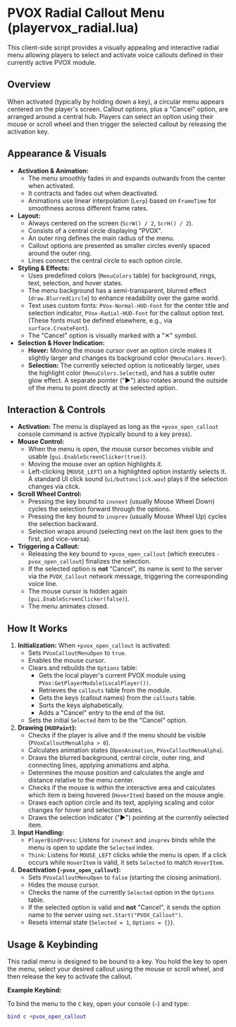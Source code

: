 # PVOX Radial Callout Menu (playervox_radial.lua)

This client-side script provides a visually appealing and interactive radial menu allowing players to select and activate voice callouts defined in their currently active PVOX module.

## Overview

When activated (typically by holding down a key), a circular menu appears centered on the player's screen. Callout options, plus a "Cancel" option, are arranged around a central hub. Players can select an option using their mouse or scroll wheel and then trigger the selected callout by releasing the activation key.

## Appearance & Visuals

* **Activation & Animation:**
    * The menu smoothly fades in and expands outwards from the center when activated.
    * It contracts and fades out when deactivated.
    * Animations use linear interpolation (`Lerp`) based on `FrameTime` for smoothness across different frame rates.
* **Layout:**
    * Always centered on the screen (`ScrW() / 2`, `ScrH() / 2`).
    * Consists of a central circle displaying "PVOX".
    * An outer ring defines the main radius of the menu.
    * Callout options are presented as smaller circles evenly spaced around the outer ring.
    * Lines connect the central circle to each option circle.
* **Styling & Effects:**
    * Uses predefined colors (`MenuColors` table) for background, rings, text, selection, and hover states.
    * The menu background has a semi-transparent, blurred effect (`draw.BlurredCircle`) to enhance readability over the game world.
    * Text uses custom fonts: `PVox-Normal-HUD-Font` for the center title and selection indicator, `PVox-Radial-HUD-Font` for the callout option text. (These fonts must be defined elsewhere, e.g., via `surface.CreateFont`).
    * The "Cancel" option is visually marked with a "✕" symbol.
* **Selection & Hover Indication:**
    * **Hover:** Moving the mouse cursor over an option circle makes it slightly larger and changes its background color (`MenuColors.Hover`).
    * **Selection:** The currently selected option is noticeably larger, uses the highlight color (`MenuColors.Selected`), and has a subtle outer glow effect. A separate pointer ("▶") also rotates around the outside of the menu to point directly at the selected option.

## Interaction & Controls

* **Activation:** The menu is displayed as long as the `+pvox_open_callout` console command is active (typically bound to a key press).
* **Mouse Control:**
    * When the menu is open, the mouse cursor becomes visible and usable (`gui.EnableScreenClicker(true)`).
    * Moving the mouse over an option highlights it.
    * Left-clicking (`MOUSE_LEFT`) on a highlighted option instantly selects it. A standard UI click sound (`ui/buttonclick.wav`) plays if the selection changes via click.
* **Scroll Wheel Control:**
    * Pressing the key bound to `invnext` (usually Mouse Wheel Down) cycles the selection forward through the options.
    * Pressing the key bound to `invprev` (usually Mouse Wheel Up) cycles the selection backward.
    * Selection wraps around (selecting next on the last item goes to the first, and vice-versa).
* **Triggering a Callout:**
    * Releasing the key bound to `+pvox_open_callout` (which executes `-pvox_open_callout`) finalizes the selection.
    * If the selected option is **not** "Cancel", its name is sent to the server via the `PVOX_Callout` network message, triggering the corresponding voice line.
    * The mouse cursor is hidden again (`gui.EnableScreenClicker(false)`).
    * The menu animates closed.

## How It Works

1.  **Initialization:** When `+pvox_open_callout` is activated:
    * Sets `PVoxCalloutMenuOpen` to `true`.
    * Enables the mouse cursor.
    * Clears and rebuilds the `Options` table:
        * Gets the local player's current PVOX module using `PVox:GetPlayerModule(LocalPlayer())`.
        * Retrieves the `callouts` table from the module.
        * Gets the keys (callout names) from the `callouts` table.
        * Sorts the keys alphabetically.
        * Adds a "Cancel" entry to the end of the list.
    * Sets the initial `Selected` item to be the "Cancel" option.
2.  **Drawing (`HUDPaint`):**
    * Checks if the player is alive and if the menu should be visible (`PVoxCalloutMenuAlpha > 0`).
    * Calculates animation states (`OpenAnimation`, `PVoxCalloutMenuAlpha`).
    * Draws the blurred background, central circle, outer ring, and connecting lines, applying animations and alpha.
    * Determines the mouse position and calculates the angle and distance relative to the menu center.
    * Checks if the mouse is within the interactive area and calculates which item is being hovered (`HoverItem`) based on the mouse angle.
    * Draws each option circle and its text, applying scaling and color changes for hover and selection states.
    * Draws the selection indicator ("▶") pointing at the currently selected item.
3.  **Input Handling:**
    * `PlayerBindPress`: Listens for `invnext` and `invprev` binds while the menu is open to update the `Selected` index.
    * `Think`: Listens for `MOUSE_LEFT` clicks while the menu is open. If a click occurs while `HoverItem` is valid, it sets `Selected` to match `HoverItem`.
4.  **Deactivation (`-pvox_open_callout`):**
    * Sets `PVoxCalloutMenuOpen` to `false` (starting the closing animation).
    * Hides the mouse cursor.
    * Checks the name of the currently `Selected` option in the `Options` table.
    * If the selected option is valid and **not** "Cancel", it sends the option name to the server using `net.Start("PVOX_Callout")`.
    * Resets internal state (`Selected = 1`, `Options = {}`).

## Usage & Keybinding

This radial menu is designed to be bound to a key. You hold the key to open the menu, select your desired callout using the mouse or scroll wheel, and then release the key to activate the callout.

**Example Keybind:**

To bind the menu to the `C` key, open your console (`~`) and type:

```lua
bind c +pvox_open_callout
```